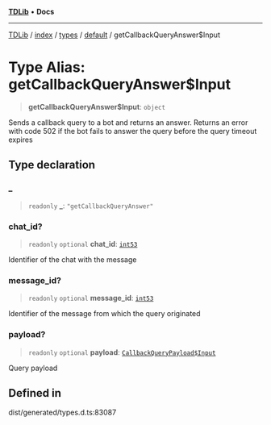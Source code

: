 [**TDLib**](../../../../../../README.md) • **Docs**

***

[TDLib](../../../../../../modules.md) / [index](../../../../../README.md) / [types](../../../README.md) / [default](../README.md) / getCallbackQueryAnswer$Input

# Type Alias: getCallbackQueryAnswer$Input

> **getCallbackQueryAnswer$Input**: `object`

Sends a callback query to a bot and returns an answer. Returns an error with code 502 if the bot fails to answer the query before the query timeout expires

## Type declaration

### \_

> `readonly` **\_**: `"getCallbackQueryAnswer"`

### chat\_id?

> `readonly` `optional` **chat\_id**: [`int53`](int53-1.md)

Identifier of the chat with the message

### message\_id?

> `readonly` `optional` **message\_id**: [`int53`](int53-1.md)

Identifier of the message from which the query originated

### payload?

> `readonly` `optional` **payload**: [`CallbackQueryPayload$Input`](CallbackQueryPayload$Input.md)

Query payload

## Defined in

dist/generated/types.d.ts:83087

